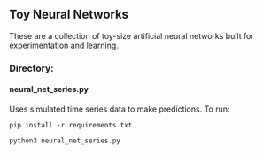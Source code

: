 ## Toy Neural Networks

These are a collection of toy-size artificial neural networks built for experimentation and learning.


### Directory:

#### neural_net_series.py

Uses simulated time series data to make predictions. To run:

`pip install -r requirements.txt`

`python3 neural_net_series.py`

